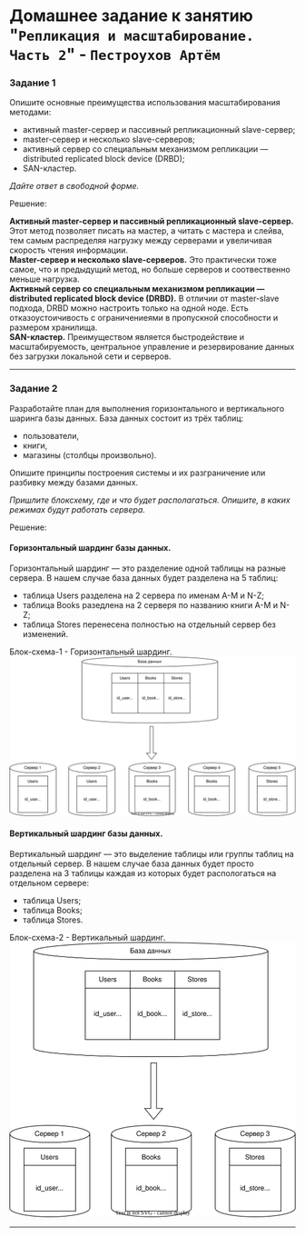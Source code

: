 # Домашнее задание к занятию "`Репликация и масштабирование. Часть 2`" - `Пестроухов Артём`


### Задание 1

Опишите основные преимущества использования масштабирования методами:

- активный master-сервер и пассивный репликационный slave-сервер; 
- master-сервер и несколько slave-серверов;
- активный сервер со специальным механизмом репликации — distributed replicated block device (DRBD);
- SAN-кластер.

*Дайте ответ в свободной форме.*

Решение:

**Активный master-сервер и пассивный репликационный slave-сервер.** Этот метод позволяет писать на мастер, а читать с мастера и слейва, тем самым распределяя нагрузку между серверами и увеличивая скорость чтения информации.  
**Master-сервер и несколько slave-серверов.** Это практически тоже самое, что и предыдущий метод, но больше серверов и соотвественно меньше нагрузка.  
**Активный сервер со специальным механизмом репликации — distributed replicated block device (DRBD).** В отличии от master-slave подхода, DRBD можно настроить только на одной ноде. Есть отказоустоичивость с ограничениеями в пропускной способности и размером хранилища.  
**SAN-кластер.** Преимуществом является быстродействие и масштабируемость, центральное управление и резервирование данных без загрузки локальной сети и серверов.

---

### Задание 2

Разработайте план для выполнения горизонтального и вертикального шаринга базы данных. База данных состоит из трёх таблиц: 

- пользователи, 
- книги, 
- магазины (столбцы произвольно). 

Опишите принципы построения системы и их разграничение или разбивку между базами данных.

*Пришлите блоксхему, где и что будет располагаться. Опишите, в каких режимах будут работать сервера.*

Решение:

#### Горизонтальный шардинг базы данных.
Горизонтальный шардинг — это разделение одной таблицы на разные сервера. В нашем случае база данных будет разделена на 5 таблиц:
- таблица Users разделена на 2 сервера по именам A-M и N-Z;
- таблица Books разедлена на 2 серверя по названию книги A-M и N-Z;
- таблица Stores перенесена полностью на отдельный сервер без изменений.

Блок-схема-1 - Горизонтальный шардинг.
![Скриншот-1](https://github.com/BaryshnikovNV/Databases-and-information-security/blob/main/img/12-07/12.7.1_Горизонтальный_шардинг.svg)

#### Вертикальный шардинг базы данных.
Вертикальный шардинг — это выделение таблицы или группы таблиц на отдельный сервер. В нашем случае база данных будет просто разделена на 3 таблицы каждая из которых будет распологаться на отдельном сервере:
- таблица Users;
- таблица Books;
- таблица Stores.

Блок-схема-2 - Вертикальный шардинг.
![Скриншот-2](https://github.com/BaryshnikovNV/Databases-and-information-security/blob/main/img/12-07/12.7.2_Вертикальный_шардинг.svg)

---
